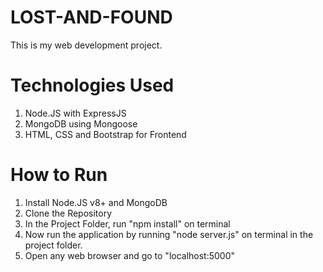 # LOST-AND-FOUND
This is my web development project.

# Technologies Used
1. Node.JS with ExpressJS
2. MongoDB using Mongoose
3. HTML, CSS and Bootstrap for Frontend

# How to Run
1. Install Node.JS v8+ and MongoDB
2. Clone the Repository
3. In the Project Folder, run "npm install" on terminal
4. Now run the application by running "node server.js" on terminal in the project folder.
5. Open any web browser and go to "localhost:5000"
